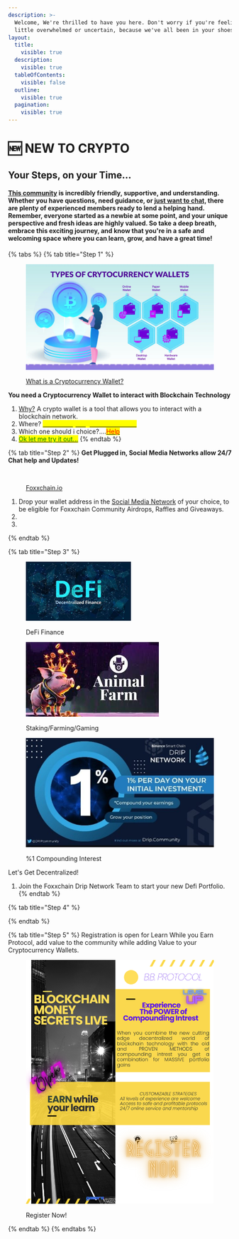 ```yaml
---
description: >-
  Welcome, We're thrilled to have you here. Don't worry if you're feeling a
  little overwhelmed or uncertain, because we've all been in your shoes before.
layout:
  title:
    visible: true
  description:
    visible: true
  tableOfContents:
    visible: false
  outline:
    visible: true
  pagination:
    visible: true
---
```


# 🆕 NEW TO CRYPTO

## Your Steps, on your Time...

#### &#x20; [This community](broken-reference) is incredibly friendly, supportive, and understanding. Whether you have questions, need guidance, or [just want to chat,](broken-reference) there are plenty of experienced members ready to lend a helping hand. Remember, everyone started as a newbie at some point, and your unique perspective and fresh ideas are highly valued. So take a deep breath, embrace this exciting journey, and know that you're in a safe and welcoming space where you can learn, grow, and have a great time! <a href="#nowallet" id="nowallet"></a>



{% tabs %}
{% tab title="Step 1" %}
<div align="left">

<figure><img src="../../.gitbook/assets/types-of-crypto-wallets-3917911014.webp" alt=""><figcaption><p><a href="broken-reference">What is a Cryptocurrency Wallet?</a></p></figcaption></figure>

</div>

**You need a Cryptocurrency Wallet to interact with Blockchain Technology**

1. [Why?](./#cryptowallet) A crypto wallet is a tool that allows you to interact with a blockchain network.
2. Where? [<mark style="color:yellow;">Where do you get a wallet from.</mark>](./#cryptowallet)
3. Which one should i choice?....[<mark style="color:red;">Help</mark>](../../research-and-development/foxxchain.wiki/cryptocurrency-wallets/qs.foxxchain-network/#qs.foxxchain-network)
4. [<mark style="color:green;">Ok let me try it out...</mark>](https://forms.gle/dvT48bnJpZ1XWQzJ9)
{% endtab %}

{% tab title="Step 2" %}
**Get Plugged in, Social Media Networks allow 24/7 Chat help and Updates!**

<div align="left" data-full-width="true">

<figure><img src="https://images.unsplash.com/photo-1605192020788-24d8eae86e59?crop=entropy&#x26;cs=srgb&#x26;fm=jpg&#x26;ixid=M3wxOTcwMjR8MHwxfHNlYXJjaHw1fHxjb21wdXRlciUyMHBsdWd8ZW58MHx8fHwxNjg3OTI3MjQzfDA&#x26;ixlib=rb-4.0.3&#x26;q=85" alt="" width="563"><figcaption><p><a href="../../research-and-development/foxxchain.wiki/cryptocurrency-wallets/qs.foxxchain-network/#qs.foxxchain-network">Foxxchain.io </a></p></figcaption></figure>

</div>

1. Drop your wallet address in the [Social Media Network](../../social-media-links/social-media-network.md) of your choice, to be eligible for Foxxchain Community Airdrops, Raffles and Giveaways.
2.
3.
{% endtab %}

{% tab title="Step 3" %}
<div align="left">

<figure><img src="../../.gitbook/assets/th-275876766 (1).jpg" alt="" width="237"><figcaption><p>DeFi Finance</p></figcaption></figure>

 

<figure><img src="../../.gitbook/assets/AF.jpg" alt=""><figcaption><p>Staking/Farming/Gaming</p></figcaption></figure>

 

<figure><img src="../../.gitbook/assets/20230604_115704 (2).jpg" alt=""><figcaption><p>%1 Compounding Interest</p></figcaption></figure>

</div>

Let's Get Decentralized!

1. Join the Foxxchain Drip Network Team to start your new Defi Portfolio.
{% endtab %}

{% tab title="Step 4" %}

{% endtab %}

{% tab title="Step 5" %}
Registration is open for Learn While you Earn Protocol, add value to the community while adding Value to your Cryptocurrency Wallets.



<div align="left">

<figure><img src="../../.gitbook/assets/BLOCKCHAIN MONEY SECRETS LIVE.png" alt=""><figcaption><p>Register Now!</p></figcaption></figure>

</div>
{% endtab %}
{% endtabs %}



